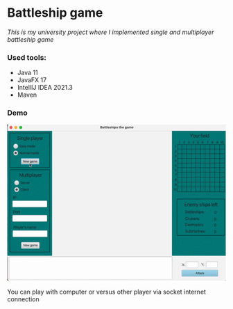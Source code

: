 # Battleship game
 _This is my university project where I implemented single and multiplayer battleship game_

### Used tools:
- Java 11
- JavaFX 17
- IntellIJ IDEA 2021.3
- Maven

### Demo

![Alt Text](/readmeContent/demo.gif)

You can play with computer or versus other player via socket internet connection
